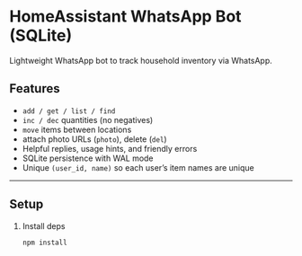 # HomeAssistant WhatsApp Bot (SQLite)

Lightweight WhatsApp bot to track household inventory via WhatsApp.

## Features
- `add / get / list / find`
- `inc / dec` quantities (no negatives)
- `move` items between locations
- attach photo URLs (`photo`), delete (`del`)
- Helpful replies, usage hints, and friendly errors
- SQLite persistence with WAL mode
- Unique `(user_id, name)` so each user’s item names are unique

---

## Setup
1. Install deps
   ```bash
   npm install
